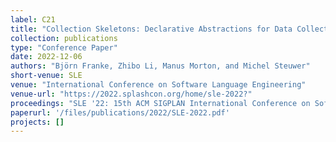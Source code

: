 ```yaml
---
label: C21
title: "Collection Skeletons: Declarative Abstractions for Data Collections"
collection: publications
type: "Conference Paper"
date: 2022-12-06
authors: "Björn Franke, Zhibo Li, Manus Morton, and Michel Steuwer"
short-venue: SLE
venue: "International Conference on Software Language Engineering"
venue-url: "https://2022.splashcon.org/home/sle-2022?"
proceedings: "SLE '22: 15th ACM SIGPLAN International Conference on Software Language Engineering, Auckland, New Zealand, December 6 - 7, 2022"
paperurl: '/files/publications/2022/SLE-2022.pdf'
projects: []
---
```

